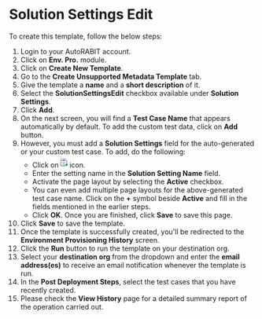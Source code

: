 # Solution Settings Edit

To create this template, follow the below steps:

1. Login to your AutoRABIT account.
2. Click on **Env. Pro.** module.
3. Click on **Create New Template**.
4. Go to the **Create Unsupported Metadata Template** tab.
5. Give the template a **name** and a **short description** of it.
6. Select the **SolutionSettingsEdit** checkbox available under **Solution Settings**.
7. Click **Add**.
8. On the next screen, you will find a **Test Case Name** that appears automatically by default. To add the custom test data, click on **Add** button.&#x20;
9. However, you must add a **Solution Settings** field for the auto-generated or your custom test case. To add, do the following:
   * Click on![](<../../../../../.gitbook/assets/image (53).png>)icon.
   * Enter the setting name in the **Solution Setting Name** field.&#x20;
   * Activate the page layout by selecting the **Active** checkbox.&#x20;
   * You can even add multiple page layouts for the above-generated test case name. Click on the **+** symbol beside **Active** and fill in the fields mentioned in the earlier steps.&#x20;
   * Click **OK**. Once you are finished, click **Save** to save this page.
10. Click **Save** to save the template.
11. Once the template is successfully created, you'll be redirected to the **Environment Provisioning History** screen.
12. Click the **Run** button to run the template on your destination org.
13. Select your **destination org** from the dropdown and enter the **email address(es)** to receive an email notification whenever the template is run.
14. In the **Post Deployment Steps**, select the test cases that you have recently created.&#x20;
15. Please check the **View History** page for a detailed summary report of the operation carried out.
